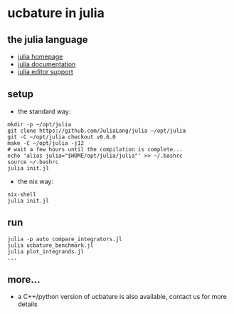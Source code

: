 # ucbature in julia

## the julia language

- [julia homepage](https://julialang.org/)
- [julia documentation](https://docs.julialang.org/en/stable/)
- [julia editor support](https://github.com/JuliaEditorSupport)


## setup

- the standard way:

```
mkdir -p ~/opt/julia
git clone https://github.com/JuliaLang/julia ~/opt/julia
git -C ~/opt/julia checkout v0.6.0
make -C ~/opt/julia -j12
# wait a few hours until the compilation is complete...
echo 'alias julia="$HOME/opt/julia/julia"' >> ~/.bashrc
source ~/.bashrc
julia init.jl
```

- the nix way:

```
nix-shell
julia init.jl
```


## run

```
julia -p auto compare_integrators.jl
julia ucbature_benchmark.jl
julia plot_integrands.jl
...
```

## more...

- a C++/python version of ucbature is also available, contact us for more details